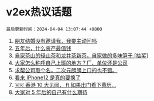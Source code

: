 # v2ex热议话题

`最后更新时间：2024-04-04 13:07:44 +0800`

1. [朋友结婚没有邀请我，我要主动问吗](https://www.v2ex.com/t/1029442)
1. [五年后，什么资产最值钱](https://www.v2ex.com/t/1029440)
1. [自家茶山的径山茶和龙井茶新茶，自家做的多味笋干 [抽奖]](https://www.v2ex.com/t/1029427)
1. [大家怎么称呼自己上班的地方？厂、单位还是公司](https://www.v2ex.com/t/1029433)
1. [求帮公司取个名，二次元朗朗上口的也不错。](https://www.v2ex.com/t/1029528)
1. [看来 IPhone12 是真的要换了](https://www.v2ex.com/t/1029458)
1. [🇭🇰 香港 10 大见闻， ft.如果出门看下黄历…](https://www.v2ex.com/t/1029461)
1. [大家对 5 年后的自己有什么期待](https://www.v2ex.com/t/1029515)

